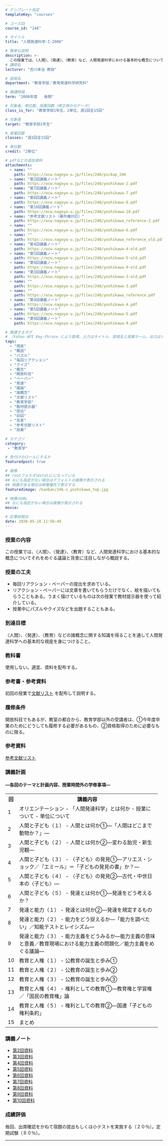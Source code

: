 ```yaml
---
# テンプレート指定
templateKey: "courses"

# コースID
course_id: "246"

# タイトル
title: "人間発達科学-I-2008"

# 簡単な説明
description: >-
  この授業では、〈人間〉、〈発達〉、〈教育〉など、人間発達科学における基本的な概念についてそれをめぐる議論と背景に注目しながら概説する。 ....
# 講師名
lecturer: "吉川卓治 教授"

# 部局名
department: "教育学部／教育発達科学研究科"

# 開講時限
term: "2008年度	後期"

# 対象者、単位数、授業回数（修正用の元データ）
class_is_for: "教育学部1年生、2単位、週1回全15回"

# 対象者
target: "教育学部1年生"

# 授業回数
classes: "週1回全15回"

# 単位数
credit: "2単位"

# pdfなどの追加資料
attachments:
  - name: "" 
    path: https://ocw.nagoya-u.jp/files/246/pickup_246
  - name: "第2回講義ノート" 
    path: https://ocw.nagoya-u.jp/files/246/yoshikawa-2.pdf
  - name: "第7回講義ノート" 
    path: https://ocw.nagoya-u.jp/files/246/yoshikawa-7.pdf
  - name: "第8回講義ノート" 
    path: https://ocw.nagoya-u.jp/files/246/yoshikawa-8.pdf
  - name: "第10回講義ノート" 
    path: https://ocw.nagoya-u.jp/files/246/yoshikawa-10.pdf
  - name: "参考文献リスト（著作権対応）" 
    path: https://ocw.nagoya-u.jp/files/246/yoshikawa_reference-2.pdf
  - name: "" 
    path: https://ocw.nagoya-u.jp/files/246/yoshikawa-6.pdf
  - name: "" 
    path: https://ocw.nagoya-u.jp/files/246/yoshikawa_reference_old.pdf
  - name: "第4回講義ノート" 
    path: https://ocw.nagoya-u.jp/files/246/yoshikawa-4-old.pdf
  - name: "第5回講義ノート" 
    path: https://ocw.nagoya-u.jp/files/246/yoshikawa-5-old.pdf
  - name: "第9回講義ノート" 
    path: https://ocw.nagoya-u.jp/files/246/yoshikawa-9-old.pdf
  - name: "第3回講義ノート" 
    path: https://ocw.nagoya-u.jp/files/246/yoshikawa-3-old.pdf
  - name: "" 
    path: https://ocw.nagoya-u.jp/files/246/yoshikawa-3.pdf
  - name: "" 
    path: https://ocw.nagoya-u.jp/files/246/yoshikawa_reference.pdf
  - name: "第4回講義ノート" 
    path: https://ocw.nagoya-u.jp/files/246/yoshikawa-4.pdf
  - name: "第5回講義ノート" 
    path: https://ocw.nagoya-u.jp/files/246/yoshikawa-5.pdf
  - name: "第9回講義ノート" 
    path: https://ocw.nagoya-u.jp/files/246/yoshikawa-9.pdf

# 関連するタグ
# （Yahoo API Key-Phrase により取得。入力はタイトル、部局名と授業ホーム、出力はキーフレーズ（tags））
tags:
  - "視座"
  - "概説"
  - "パズル"
  - "毎回リアクション"
  - "クイズ"
  - "概念"
  - "開放科目"
  - "ペーパー"
  - "発達"
  - "議論"
  - "諸概念"
  - "文献リスト"
  - "教育学部"
  - "教材提示器"
  - "提出"
  - "初回"
  - "背景"
  - "参考文献リスト"
  - "授業"

# カテゴリ
category:
 - "教育学"

# 色付けのロールにするか
featuredpost: true

# 画像
## rootフォルダはstaticになっている
## なにも指定がない場合はデフォルトの画像が表示される
## 映像がある場合は映像優先で表示する
featuredimage: /kanban/246-s_yoshikawa_top.jpg

# 映像のURL
## なにも指定がない場合は画像が表示される
movie: 

# 記事投稿日
date: 2020-05-10 11:56:49
---
```


### 授業の内容

この授業では、〈人間〉、〈発達〉、〈教育〉など、人間発達科学における基本的な概念についてそれをめぐる議論と背景に注目しながら概説する。


### 授業の工夫

  * 毎回リアクション・ペーパーの提出を求めている。
  * リアクション・ペーパーには文章を書いてもらうだけでなく、絵を描いてもらうこともある。うまく描けているものは次の授業で教材提示器を使って紹介している。
  * 授業中にパズルやクイズなどを出題することもある。





 

### 到達目標

〈人間〉、〈発達〉、〈教育〉などの諸概念に関する知識を得ることを通して人間発達科学への基本的な視座を身につけること。 

### 教科書

使用しない。適宜、資料を配布する。 

### 参考書・参考資料

初回の授業で[文献リスト](#relatedresources) を配布して説明する。 

### 履修条件

開放科目でもあるが、教室の都合から、教育学部以外の受講者は、&#x2460;今年度卒業のためにどうしても履修する必要があるもの、&#x2461;資格取得のために必要なものに限る。 

### 参考資料

[参考文献リスト](https://ocw.nagoya-u.jp/files/246/yoshikawa_reference.pdf) 


<h3>講義計画</h3>
<h4>
—各回のテーマと計画内容、授業時間外の学修事項—
</h4>
<table class="basic" width="455">
<tr>
<th width="20" class="center">回</th>
<th width="435" class="center">講義内容</th>
</tr>
<tr>
<td class="center">1</td>
<td>
オリエンテーション
- 「人間発達科学」とは何か
- 授業について
- 単位について
</td>
</tr>
<tr>
<td class="center">2</td>
<td>
人間と子ども（１）
- 人間とは何か&#x2460;—「人間はどこまで動物か？」—
</td>
</tr>
<tr>
<td class="center">3</td>
<td>
人間と子ども（２）
- 人間とは何か&#x2461;—変わる胎児・新生児観—
</td>
</tr>
<tr>
<td class="center">4</td>
<td>
人間と子ども（３）
- 〈子ども〉の発見&#x2460;—アリエス・ショック／『エミール』＝「子どもの発見の書」か？—
</td>
</tr>
<tr>
<td class="center">5</td>
<td>
人間と子ども（４）
- 〈子ども〉の発見&#x2461;—古代・中世日本の〈子ども〉—
</td>
</tr>
<tr>
<td class="center">6</td>
<td>
人間と子ども（５）
- 発達とは何か&#x2460;—発達をどう考えるか？
</td>
</tr>
<tr>
<td class="center">7</td>
<td>
発達と能力（１）
- 発達とは何か&#x2461;—発達を規定するもの
</td>
</tr>
<tr>
<td class="center">8</td>
<td>
発達と能力（２）
- 能力をどう捉えるか—「能力を調べたい」／知能テストとレイシズム—
</td>
</tr>
<tr>
<td class="center">9</td>
<td>
発達と能力（３）
- 能力主義をどうみるか—能力主義の意味と意義／教育現場における能力主義の問題化／能力主義をめぐる議論—
</td>
</tr>
<tr>
<td class="center">10</td>
<td>
教育と人権（１）
- 公教育の誕生と歩み&#x2460;
</td>
</tr>
<tr>
<td class="center">11</td>
<td>
教育と人権（２）
- 公教育の誕生と歩み&#x2461;
</td>
</tr>
<tr>
<td class="center">12</td>
<td>
教育と人権（３）
- 公教育の誕生と歩み&#x2462;
</td>
</tr>
<tr>
<td class="center">13</td>
<td>
教育と人権（４）
- 権利としての教育&#x2460;—教育権と学習権／「国民の教育権」論
</td>
</tr>
<tr>
<td class="center">14</td>
<td>
教育と人権（５）
- 権利としての教育&#x2461;—国連「子どもの権利条約」
</td></tr>
<tr>
<td class="center">15</td>
<td>まとめ</td>
</tr>
</table>


### 講義ノート

* [第2回資料](https://ocw.nagoya-u.jp/files/246/yoshikawa-2.pdf) 
* [第3回資料](https://ocw.nagoya-u.jp/files/246/yoshikawa-3.pdf) 
* [第4回資料](https://ocw.nagoya-u.jp/files/246/yoshikawa-4.pdf) 
* [第5回資料](https://ocw.nagoya-u.jp/files/246/yoshikawa-5.pdf) 
* [第6回資料](https://ocw.nagoya-u.jp/files/246/yoshikawa-6.pdf) 
* [第7回資料](https://ocw.nagoya-u.jp/files/246/yoshikawa-7.pdf) 
* [第8回資料](https://ocw.nagoya-u.jp/files/246/yoshikawa-8.pdf) 
* [第9回資料](https://ocw.nagoya-u.jp/files/246/yoshikawa-9.pdf) 
* [第10回資料](https://ocw.nagoya-u.jp/files/246/yoshikawa-10.pdf) 






### 成績評価

毎回、出席確認をかねて宿題の提出もしくは小テストを実施する（２０％）。定期試験（８０％）。





-----